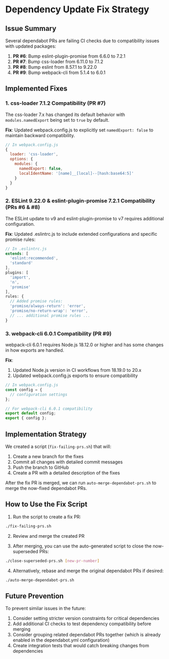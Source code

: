 # Dependency Update Fix Strategy

## Issue Summary

Several dependabot PRs are failing CI checks due to compatibility issues with updated packages:

1. **PR #6**: Bump eslint-plugin-promise from 6.6.0 to 7.2.1
2. **PR #7**: Bump css-loader from 6.11.0 to 7.1.2
3. **PR #8**: Bump eslint from 8.57.1 to 9.22.0
4. **PR #9**: Bump webpack-cli from 5.1.4 to 6.0.1

## Implemented Fixes

### 1. css-loader 7.1.2 Compatibility (PR #7)

The css-loader 7.x has changed its default behavior with `modules.namedExport` being set to `true` by default.

**Fix**: Updated webpack.config.js to explicitly set `namedExport: false` to maintain backward compatibility.

```javascript
// In webpack.config.js
{
  loader: 'css-loader',
  options: {
    modules: {
      namedExport: false,
      localIdentName: '[name]__[local]--[hash:base64:5]'
    }
  }
}
```

### 2. ESLint 9.22.0 & eslint-plugin-promise 7.2.1 Compatibility (PRs #6 & #8)

The ESLint update to v9 and eslint-plugin-promise to v7 requires additional configuration.

**Fix**: Updated .eslintrc.js to include extended configurations and specific promise rules:

```javascript
// In .eslintrc.js
extends: [
  'eslint:recommended',
  'standard'
],
plugins: [
  'import',
  'n',
  'promise'
],
rules: {
  // Added promise rules:
  'promise/always-return': 'error',
  'promise/no-return-wrap': 'error',
  // ... additional promise rules ...
}
```

### 3. webpack-cli 6.0.1 Compatibility (PR #9)

webpack-cli 6.0.1 requires Node.js 18.12.0 or higher and has some changes in how exports are handled.

**Fix**:
1. Updated Node.js version in CI workflows from 18.19.0 to 20.x
2. Updated webpack.config.js exports to ensure compatibility

```javascript
// In webpack.config.js
const config = {
  // configuration settings
};

// For webpack-cli 6.0.1 compatibility
export default config;
export { config };
```

## Implementation Strategy

We created a script (`fix-failing-prs.sh`) that will:

1. Create a new branch for the fixes
2. Commit all changes with detailed commit messages
3. Push the branch to GitHub
4. Create a PR with a detailed description of the fixes

After the fix PR is merged, we can run `auto-merge-dependabot-prs.sh` to merge the now-fixed dependabot PRs.

## How to Use the Fix Script

1. Run the script to create a fix PR:

```bash
./fix-failing-prs.sh
```

2. Review and merge the created PR

3. After merging, you can use the auto-generated script to close the now-superseded PRs:

```bash
./close-superseded-prs.sh [new-pr-number]
```

4. Alternatively, rebase and merge the original dependabot PRs if desired:

```bash
./auto-merge-dependabot-prs.sh
```

## Future Prevention

To prevent similar issues in the future:

1. Consider setting stricter version constraints for critical dependencies
2. Add additional CI checks to test dependency compatibility before merging
3. Consider grouping related dependabot PRs together (which is already enabled in the dependabot.yml configuration)
4. Create integration tests that would catch breaking changes from dependencies